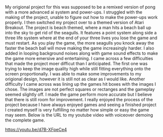 My origional project for this was supposed to be a remixed version of pong with a more advanced ai system and power-ups. 
I struggled with the making of the project, unable to figure out how to make the power-ups work properly. I then switched 
my project over to a themed version of Atari Breakout. The project is beach themed, where a man hits a beach ball up into 
the sky to get rid of the seagulls. It features a point system along side a three life system where at the end of your three 
lives you lose the game and must restart. As you play the game, the more seagulls you knock away the faster the beach ball 
will move making the game increasingly harder. I also added in looping background noises along with game sound effects to 
make the game more emersive and entertaining. I came across a few difficulties that made the project moer difficut than I 
anticipated. The first one was trying to keep the image quality high while still fitting everything onto the screen proportionally.
I was able to make some improvements to my origional design, however it is still not as clear as I would like. Another difficulty 
I came across was lining up the games hit boxes with the images I chose. The images are not perfect squares or rectanges and the 
gameplay seemed slightly off. I made the game perform more accurate but I believe that there is still room for improvement. 
I really enjoyed the process of the project because I have always enjoyed games and seeing a finished project I created myself 
is very fulfilling no matter how simple or easy the game may seem. Below is the URL to my youtube video with voiceover demoing 
the complete game. 

https://youtu.be/d7B-XFpeCe4
 




